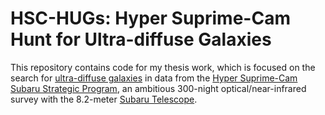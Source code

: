 # HSC-HUGs: Hyper Suprime-Cam Hunt for Ultra-diffuse Galaxies
This repository contains code for my thesis work, which is focused on the search for [ultra-diffuse galaxies](https://en.wikipedia.org/wiki/Ultra_diffuse_galaxy) in data from the [Hyper Suprime-Cam Subaru Strategic Program](http://hsc.mtk.nao.ac.jp/ssp/), an ambitious 300-night optical/near-infrared survey with the 8.2-meter [Subaru Telescope](https://en.wikipedia.org/wiki/Subaru_Telescope). 
